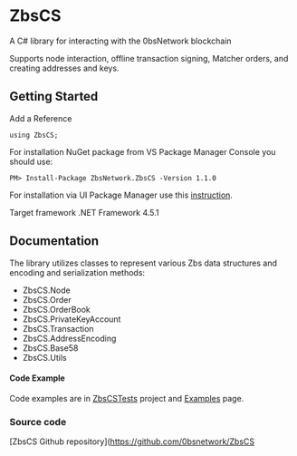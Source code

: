 # ZbsCS
A C# library for interacting with the 0bsNetwork blockchain

Supports node interaction, offline transaction signing, Matcher orders, and creating addresses and keys.


## Getting Started
Add a Reference
```
using ZbsCS;
```

For installation NuGet package from VS Package Manager Console you should use:
```
PM> Install-Package ZbsNetwork.ZbsCS -Version 1.1.0
```

For installation via UI Package Manager use this [instruction](https://docs.microsoft.com/en-us/nuget/tools/package-manager-ui).

Target framework .NET Framework 4.5.1
## Documentation

The library utilizes classes to represent various Zbs data structures and encoding and serialization methods:

- ZbsCS.Node
- ZbsCS.Order
- ZbsCS.OrderBook
- ZbsCS.PrivateKeyAccount
- ZbsCS.Transaction
- ZbsCS.AddressEncoding
- ZbsCS.Base58
- ZbsCS.Utils


#### Code Example
Code examples are in [ZbsCSTests](https://github.com/0bsnetwork/ZbsCS/tree/master/ZbsCSTests) project and [Examples](Examples.md) page.

### Source code
[ZbsCS Github repository](https://github.com/0bsnetwork/ZbsCS
